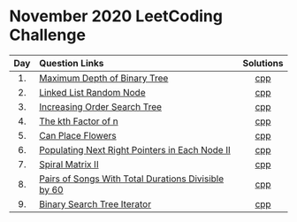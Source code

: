 # November 2020 LeetCoding Challenge

| Day | Question Links                                                                                                                                                               |                                       Solutions                                        |
| :-: | :--------------------------------------------------------------------------------------------------------------------------------------------------------------------------- | :------------------------------------------------------------------------------------: |
| 1.  | [Maximum Depth of Binary Tree](https://leetcode.com/explore/featured/card/december-leetcoding-challenge/569/week-1-december-1st-december-7th/3551/)                          |                [cpp](./01.%20Maximum%20Depth%20of%20Binary%20Tree.cpp)                 |
| 2.  | [Linked List Random Node](https://leetcode.com/explore/featured/card/december-leetcoding-challenge/569/week-1-december-1st-december-7th/3552/)                               |                    [cpp](./02.%20Linked%20List%20Random%20Node.cpp)                    |
| 3.  | [Increasing Order Search Tree](https://leetcode.com/explore/challenge/card/december-leetcoding-challenge/569/week-1-december-1st-december-7th/3553/)                         |                 [cpp](./03.%20Increasing%20Order%20Search%20Tree.cpp)                  |
| 4.  | [The kth Factor of n](https://leetcode.com/explore/challenge/card/december-leetcoding-challenge/569/week-1-december-1st-december-7th/3554/)                                  |                     [cpp](./04.%20The%20kth%20Factor%20of%20n.cpp)                     |
| 5.  | [Can Place Flowers](https://leetcode.com/explore/challenge/card/december-leetcoding-challenge/569/week-1-december-1st-december-7th/3555/)                                    |                        [cpp](./05.%20Can%20Place%20Flowers.cpp)                        |
| 6.  | [Populating Next Right Pointers in Each Node II](https://leetcode.com/explore/challenge/card/december-leetcoding-challenge/569/week-1-december-1st-december-7th/3556/)       |    [cpp](./06.%20Populating%20Next%20Right%20Pointers%20in%20Each%20Node%20II.cpp)     |
| 7.  | [Spiral Matrix II](https://leetcode.com/explore/challenge/card/december-leetcoding-challenge/569/week-1-december-1st-december-7th/3557/)                                     |                        [cpp](./07.%20Spiral%20Matrix%20II.cpp)                         |
| 8.  | [Pairs of Songs With Total Durations Divisible by 60](https://leetcode.com/explore/challenge/card/december-leetcoding-challenge/570/week-2-december-8th-december-14th/3559/) | [cpp](./08.%20Pairs%20of%20Songs%20With%20Total%20Durations%20Divisible%20by%2060.cpp) |
| 9.  | [Binary Search Tree Iterator](https://leetcode.com/explore/featured/card/december-leetcoding-challenge/570/week-2-december-8th-december-14th/3560/)                          |                  [cpp](./09.%20Binary%20Search%20Tree%20Iterator.cpp)                  |
